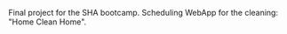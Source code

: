  Final project for the SHA bootcamp. 
 Scheduling WebApp for the cleaning: "Home Clean Home".
                                                                                     

